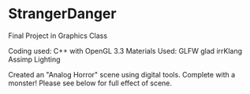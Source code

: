 # StrangerDanger
Final Project in Graphics Class

Coding used: C++ with OpenGL 3.3
Materials Used:
GLFW
glad
irrKlang
Assimp
Lighting

Created an "Analog Horror" scene using digital tools. Complete with a monster! Please see below for full effect of scene.



